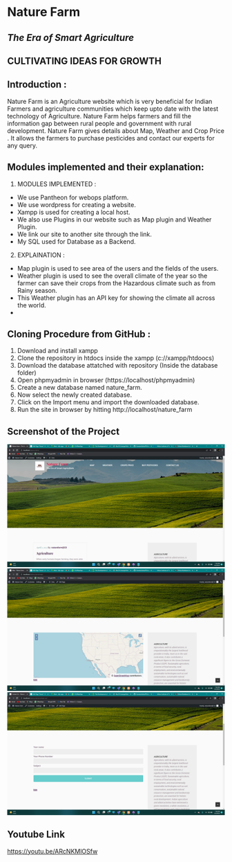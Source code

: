 # Nature Farm 
## _The Era of Smart Agriculture_
## CULTIVATING IDEAS FOR GROWTH  

## Introduction :
Nature Farm is an Agriculture website which is very beneficial for Indian Farmers and agriculture communities which keep upto date with the latest technology of Agriculture. Nature Farm helps farmers and fill the  information gap between rural people and government with rural development.
Nature Farm gives details about Map, Weather and Crop Price . It allows the farmers to purchase pesticides and contact our experts for any query.

## Modules implemented and their explanation:
1. MODULES IMPLEMENTED :
- We use Pantheon for webops platform.
- We use wordpress for creating a website.
- Xampp is used for creating a local host.
- We also use Plugins in our website such as Map plugin and Weather Plugin.
- We link our site to another site through the link. 
- My SQL used for Database as a Backend.
 2. EXPLAINATION :
 - Map plugin is used to see area of the users and the fields of the users. 
 - Weather plugin is used to see the overall climate of the year so the farmer can save their crops from the Hazardous climate such as from  Rainy season.
 - This Weather plugin has an API key for showing the climate all across the world.
 - 
 



## Cloning Procedure from GitHub :

1. Download and install xampp
2. Clone the repository in htdocs inside the xampp (c://xampp/htdoocs)
3. Download the database attatched with repository (Inside the database folder)
4. Open phpmyadmin in browser (https://localhost/phpmyadmin)
5. Create a new database named nature_farm.
6. Now select the newly created database.
7. Click on the Import menu and import the downloaded database.
8. Run the site in browser by hitting http://localhost/nature_farm


## Screenshot of the Project 
![](https://github.com/KundanSuthar910/nature_farm/blob/main/Read_meimage/home.png)
![](https://github.com/KundanSuthar910/nature_farm/blob/main/Read_meimage/mappage.png)
![](https://github.com/KundanSuthar910/nature_farm/blob/main/Read_meimage/Contactus.png)

## Youtube Link 

https://youtu.be/ARcNKMlOSfw
